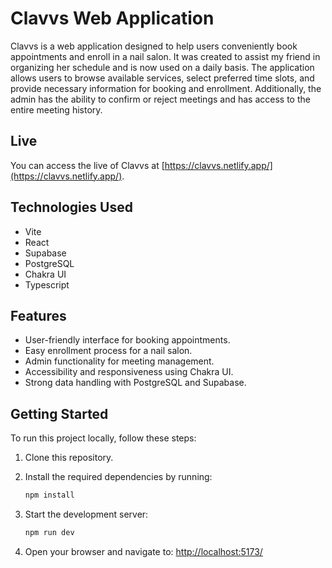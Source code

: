 # Clavvs Web Application

Clavvs is a web application designed to help users conveniently book appointments and enroll in a nail salon. It was created to assist my friend in organizing her schedule and is now used on a daily basis. The application allows users to browse available services, select preferred time slots, and provide necessary information for booking and enrollment. Additionally, the admin has the ability to confirm or reject meetings and has access to the entire meeting history.

## Live

You can access the live of Clavvs at [https://clavvs.netlify.app/](https://clavvs.netlify.app/).

## Technologies Used

- Vite
- React
- Supabase
- PostgreSQL
- Chakra UI
- Typescript

## Features

- User-friendly interface for booking appointments.
- Easy enrollment process for a nail salon.
- Admin functionality for meeting management.
- Accessibility and responsiveness using Chakra UI.
- Strong data handling with PostgreSQL and Supabase.

## Getting Started

To run this project locally, follow these steps:

1. Clone this repository.
2. Install the required dependencies by running:

   ```bash
   npm install
   ```
   
3. Start the development server:

   ```bash
   npm run dev
   ```
4. Open your browser and navigate to: [http://localhost:5173/](http://localhost:5173/)


